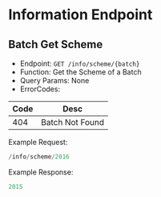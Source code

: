 # Information Endpoint

## Batch Get Scheme

- Endpoint: `GET /info​/scheme/{batch}`
- Function: Get the Scheme of a Batch
- Query Params: None
- ErrorCodes:

| Code | Desc            |
| ---- | --------------- |
| 404  | Batch Not Found |

Example Request:

```py
/info/scheme/2016
```

Example Response:

```py
2015
```
